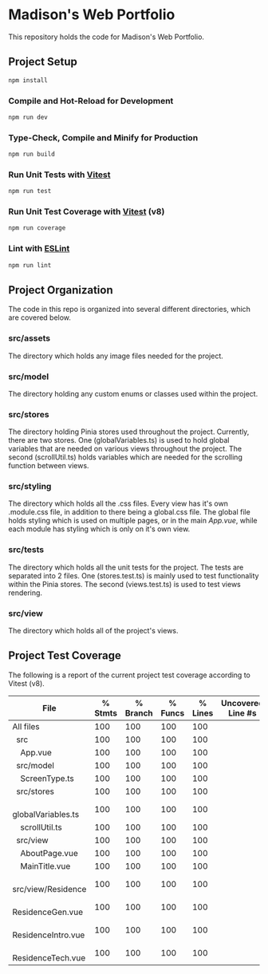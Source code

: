 # Madison's Web Portfolio

This repository holds the code for Madison's Web Portfolio.

## Project Setup

```sh
npm install
```

### Compile and Hot-Reload for Development

```sh
npm run dev
```

### Type-Check, Compile and Minify for Production

```sh
npm run build
```

### Run Unit Tests with [Vitest](https://vitest.dev/)

```sh
npm run test
```

### Run Unit Test Coverage with [Vitest](https://vitest.dev/guide/coverage) (v8)

```sh
npm run coverage
```

### Lint with [ESLint](https://eslint.org/)

```sh
npm run lint
```

## Project Organization

The code in this repo is organized into several different directories, which are covered below.

### src/assets

The directory which holds any image files needed for the project.

### src/model

The directory holding any custom enums or classes used within the project.

### src/stores

The directory holding Pinia stores used throughout the project. Currently, there are two stores. One (globalVariables.ts) is used to hold global variables that are needed on various views throughout the project. The second (scrollUtil.ts) holds variables which are needed for the scrolling function between views.

### src/styling

The directory which holds all the .css files. Every view has it's own .module.css file, in addition to there being a global.css file. The global file holds styling which is used on multiple pages, or in the main _App.vue_, while each module has styling which is only on it's own view.

### src/tests

The directory which holds all the unit tests for the project. The tests are separated into 2 files. One (stores.test.ts) is mainly used to test functionality within the Pinia stores. The second (views.test.ts) is used to test views rendering.

### src/view

The directory which holds all of the project's views.

## Project Test Coverage

The following is a report of the current project test coverage according to Vitest (v8).

| File                           | % Stmts | % Branch | % Funcs | % Lines | Uncovered Line #s |
| ------------------------------ | ------- | -------- | ------- | ------- | ----------------- |
| All files                      | 100     | 100      | 100     | 100     |
| &ensp;src                      | 100     | 100      | 100     | 100     |
| &ensp;&ensp;App.vue            | 100     | 100      | 100     | 100     |
| &ensp;src/model                | 100     | 100      | 100     | 100     |
| &ensp;&ensp;ScreenType.ts      | 100     | 100      | 100     | 100     |
| &ensp;src/stores               | 100     | 100      | 100     | 100     |
| &ensp;&ensp;globalVariables.ts | 100     | 100      | 100     | 100     |
| &ensp;&ensp;scrollUtil.ts      | 100     | 100      | 100     | 100     |
| &ensp;src/view                 | 100     | 100      | 100     | 100     |
| &ensp;&ensp;AboutPage.vue      | 100     | 100      | 100     | 100     |
| &ensp;&ensp;MainTitle.vue      | 100     | 100      | 100     | 100     |
| &ensp;src/view/Residence       | 100     | 100      | 100     | 100     |
| &ensp;&ensp;ResidenceGen.vue   | 100     | 100      | 100     | 100     |
| &ensp;&ensp;ResidenceIntro.vue | 100     | 100      | 100     | 100     |
| &ensp;&ensp;ResidenceTech.vue  | 100     | 100      | 100     | 100     |
